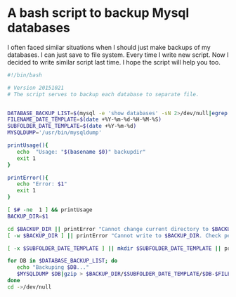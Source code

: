 # A bash script to backup Mysql databases

I often faced similar situations when I should just make backups of my databases. I can just save to file system. Every time I write new script. Now I decided to write similar script last time.  I hope the script will help you too.

```bash
#!/bin/bash

# Version 20151021
# The script serves to backup each database to separate file.


DATABASE_BACKUP_LIST=$(mysql -e 'show databases' -sN 2>/dev/null|egrep -v 'information_schema|performance_schema|mysql')
FILENAME_DATE_TEMPLATE=$(date +%Y-%m-%d-%H-%M-%S)
SUBFOLDER_DATE_TEMPLATE=$(date +%Y-%m-%d)
MYSQLDUMP='/usr/bin/mysqldump'

printUsage(){
   echo  "Usage: "$(basename $0)" backupdir"
   exit 1
}

printError(){
   echo "Error: $1"
   exit 1
}

[ $# -ne  1 ] && printUsage
BACKUP_DIR=$1

cd $BACKUP_DIR || printError "Cannot change current directory to $BACKUP_DIR. May be the path is wrong."
[ -w $BACKUP_DIR ] || printError "Cannot write to $BACKUP_DIR. Check permissions of the directory."

[ -x $SUBFOLDER_DATE_TEMPLATE ] || mkdir $SUBFOLDER_DATE_TEMPLATE || printError "Cannot create $SUBFOLDER_DATE_TEMPLATE in $BACKUP_DIR"

for DB in $DATABASE_BACKUP_LIST; do
   echo "Backuping $DB..."
   $MYSQLDUMP $DB|gzip > $BACKUP_DIR/$SUBFOLDER_DATE_TEMPLATE/$DB-$FILENAME_DATE_TEMPLATE.sql.gz
done
cd ->/dev/null

```
